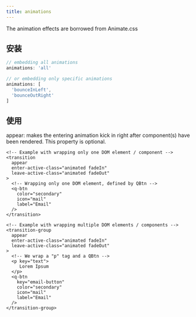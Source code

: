 ```yaml
---
title: animations
---
```


The animation effects are borrowed from Animate.css

## 安装

```javascript
// embedding all animations
animations: 'all'

// or embedding only specific animations
animations: [
  'bounceInLeft',
  'bounceOutRight'
]
```

## 使用

appear: makes the entering animation kick in right after component(s) have been rendered. This property is optional.

```vue
<!-- Example with wrapping only one DOM element / component -->
<transition
  appear
  enter-active-class="animated fadeIn"
  leave-active-class="animated fadeOut"
>
  <!-- Wrapping only one DOM element, defined by QBtn -->
  <q-btn
    color="secondary"
    icon="mail"
    label="Email"
  />
</transition>
```

```vue
<!-- Example with wrapping multiple DOM elements / components -->
<transition-group
  appear
  enter-active-class="animated fadeIn"
  leave-active-class="animated fadeOut"
>
  <!-- We wrap a "p" tag and a QBtn -->
  <p key="text">
     Lorem Ipsum
  </p>
  <q-btn
    key="email-button"
    color="secondary"
    icon="mail"
    label="Email"
  />
</transition-group>
```
